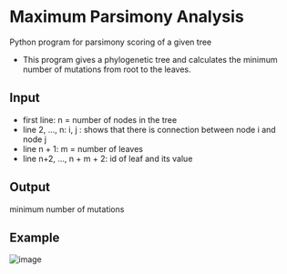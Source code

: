 # Maximum Parsimony Analysis
Python program for parsimony scoring of a given tree

* This program gives a phylogenetic tree and calculates the minimum number of mutations from root to the leaves.

## Input
- first line: n = number of nodes in the tree
- line 2, ..., n: i, j : shows that there is connection between node i and node j
- line n + 1: m = number of leaves
- line n+2, ..., n + m + 2: id of leaf and its value

## Output
minimum number of mutations

## Example

![image](https://user-images.githubusercontent.com/47606879/144550174-366fe9e5-ddde-48f1-b8a6-7fd367e1c914.png)

